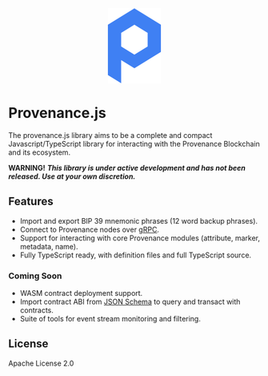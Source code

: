 <div align="center">
<img src="./docs/logo.svg" alt="Provenance" width="106px" height="150px"/>
</div>

# Provenance.js

The provenance.js library aims to be a complete and compact Javascript/TypeScript library for interacting with the Provenance Blockchain and its ecosystem.

**WARNING!**
***This library is under active development and has not been released. Use at your own discretion.***

## Features

* Import and export BIP 39 mnemonic phrases (12 word backup phrases).
* Connect to Provenance nodes over [gRPC](https://grpc.io/).
* Support for interacting with core Provenance modules (attribute, marker, metadata, name).
* Fully TypeScript ready, with definition files and full TypeScript source.

### Coming Soon

* WASM contract deployment support.
* Import contract ABI from [JSON Schema](http://json-schema.org) to query and transact with contracts.
* Suite of tools for event stream monitoring and filtering.

## License

Apache License 2.0
